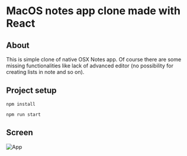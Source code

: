 # MacOS notes app clone made with React

## About
This is simple clone of native OSX Notes app. Of course there are some missing functionalities like lack of advanced editor (no possibility for creating lists in note and so on).

## Project setup
```
npm install
```
```
npm run start
```

## Screen
![App](https://i.imgur.com/pby6tUQ.png)
